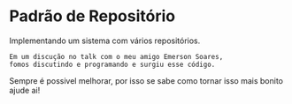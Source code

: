 Padrão de Repositório
===================

Implementando um sistema com vários repositórios.

	Em um discução no talk com o meu amigo Emerson Soares, 
	fomos discutindo e programando e surgiu esse código.
	
Sempre é possivel melhorar, por isso se sabe como tornar isso mais bonito ajude ai!